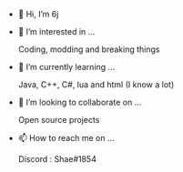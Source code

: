 - 👋 Hi, I’m 6j

- 👀 I’m interested in ...
    
    Coding, modding and breaking things
    
- 🌱 I’m currently learning ...
    
    Java, C++, C#, lua and html (I know a lot)

- 💞️ I’m looking to collaborate on ...
    
    Open source projects
    
- 📫 How to reach me on ...
    
    Discord : Shae#1854
